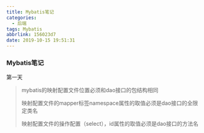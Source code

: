 ```yaml
---
title: Mybatis笔记
categories:
  - 后端
tags: Mybatis
abbrlink: 156023d7
date: 2019-10-15 19:51:31
---
```

### Mybatis笔记  

第一天  


> mybatis的映射配置文件位置必须和dao接口的包结构相同    
> 
> 映射配置文件的mapper标签namespace属性的取值必须是dao接口的全限定类名  
> 
> 映射配置文件的操作配置（select），id属性的取值必须是dao接口的方法名